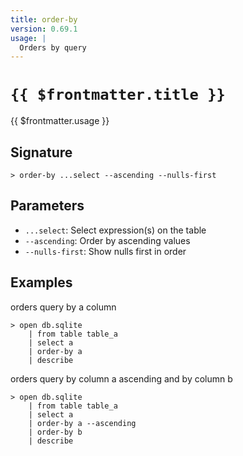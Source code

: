 ```yaml
---
title: order-by
version: 0.69.1
usage: |
  Orders by query
---
```


# <code>{{ $frontmatter.title }}</code>

<div style='white-space: pre-wrap;'>{{ $frontmatter.usage }}</div>

## Signature

```> order-by ...select --ascending --nulls-first```

## Parameters

 -  `...select`: Select expression(s) on the table
 -  `--ascending`: Order by ascending values
 -  `--nulls-first`: Show nulls first in order

## Examples

orders query by a column
```shell
> open db.sqlite
    | from table table_a
    | select a
    | order-by a
    | describe
```

orders query by column a ascending and by column b
```shell
> open db.sqlite
    | from table table_a
    | select a
    | order-by a --ascending
    | order-by b
    | describe
```
